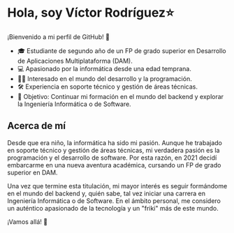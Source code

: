 # Hola, soy Víctor Rodríguez⭐️

¡Bienvenido a mi perfil de GitHub! 👋

- 🎓 Estudiante de segundo año de un FP de grado superior en Desarrollo de Aplicaciones Multiplataforma (DAM).
- 💻 Apasionado por la informática desde una edad temprana.
- 👨‍💻 Interesado en el mundo del desarrollo y la programación.
- 🛠️ Experiencia en soporte técnico y gestión de áreas técnicas.
- 🎯 Objetivo: Continuar mi formación en el mundo del backend y explorar la Ingeniería Informática o de Software.

## Acerca de mí

Desde que era niño, la informática ha sido mi pasión. Aunque he trabajado en soporte técnico y gestión de áreas técnicas, mi verdadera pasión es la programación y el desarrollo de software. Por esta razón, en 2021 decidí embarcarme en una nueva aventura académica, cursando un FP de grado superior en DAM.

Una vez que termine esta titulación, mi mayor interés es seguir formándome en el mundo del backend y, quién sabe, tal vez iniciar una carrera en Ingeniería Informática o de Software. 
En el ámbito personal, me considero un auténtico apasionado de la tecnología y un "friki" más de este mundo.

¡Vamos allá! 🚀


